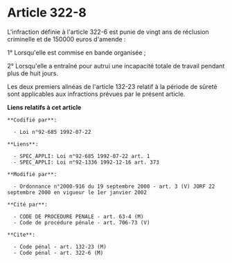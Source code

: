 # Article 322-8

L'infraction définie à l'article 322-6 est punie de vingt ans de réclusion criminelle et de 150000 euros d'amende :

1° Lorsqu'elle est commise en bande organisée ;

2° Lorsqu'elle a entraîné pour autrui une incapacité totale de travail pendant plus de huit jours.

Les deux premiers alinéas de l'article 132-23 relatif à la période de sûreté sont applicables aux infractions prévues par le
présent article.

**Liens relatifs à cet article**

	**Codifié par**:

	  - Loi n°92-685 1992-07-22

	**Liens**:

	  - SPEC_APPLI: Loi n°92-685 1992-07-22 art. 1
	  - SPEC_APPLI: Loi n°92-1336 1992-12-16 art. 373

	**Modifié par**:

	  - Ordonnance n°2000-916 du 19 septembre 2000 - art. 3 (V) JORF 22 septembre 2000 en vigueur le 1er janvier 2002

	**Cité par**:

	  - CODE DE PROCEDURE PENALE - art. 63-4 (M)
	  - Code de procédure pénale - art. 706-73 (V)

	**Cite**:

	  - Code pénal - art. 132-23 (M)
	  - Code pénal - art. 322-6 (M)
